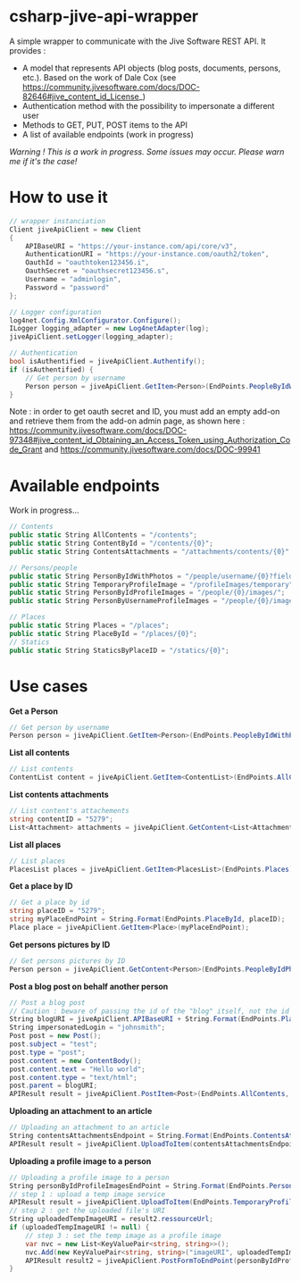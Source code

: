 # csharp-jive-api-wrapper

A simple wrapper to communicate with the Jive Software REST API.
It provides :
* A model that represents API objects (blog posts, documents, persons, etc.). 
Based on the work of Dale Cox (see https://community.jivesoftware.com/docs/DOC-82646#jive_content_id_License_)
* Authentication method with the possibility to impersonate a different user
* Methods to GET, PUT, POST items to the API
* A list of available endpoints (work in progress)

*Warning ! This is a work in progress. Some issues may occur. Please warn me if it's the case!*

# How to use it

```csharp
// wrapper instanciation
Client jiveApiClient = new Client
{
    APIBaseURI = "https://your-instance.com/api/core/v3",
    AuthenticationURI = "https://your-instance.com/oauth2/token",
    OauthId = "oauthtoken123456.i",
    OauthSecret = "oauthsecret123456.s",
    Username = "adminlogin",
    Password = "password"
};

// Logger configuration
log4net.Config.XmlConfigurator.Configure();
ILogger logging_adapter = new Log4netAdapter(log);
jiveApiClient.setLogger(logging_adapter);

// Authentication
bool isAuthentified = jiveApiClient.Authentify();
if (isAuthentified) {
	// Get person by username
	Person person = jiveApiClient.GetItem<Person>(EndPoints.PeopleByIdWithPhotos, "usernameToFind");
}
```

Note : in order to get oauth secret and ID, you must add an empty add-on and retrieve them from the add-on admin page, as shown here : https://community.jivesoftware.com/docs/DOC-97348#jive_content_id_Obtaining_an_Access_Token_using_Authorization_Code_Grant and https://community.jivesoftware.com/docs/DOC-99941
# Available endpoints
Work in progress...
```csharp
// Contents
public static String AllContents = "/contents";
public static String ContentById = "/contents/{0}";
public static String ContentsAttachments = "/attachments/contents/{0}";

// Persons/people
public static String PersonByIdWithPhotos = "/people/username/{0}?fields=photos";
public static String TemporaryProfileImage = "/profileImages/temporary";
public static String PersonByIdProfileImages = "/people/{0}/images/";
public static String PersonByUsernameProfileImages = "/people/{0}/images/";

// Places
public static String Places = "/places";
public static String PlaceById = "/places/{0}";
// Statics
public static String StaticsByPlaceID = "/statics/{0}";
```
# Use cases
**Get a Person** 
```csharp
// Get person by username
Person person = jiveApiClient.GetItem<Person>(EndPoints.PeopleByIdWithPhotos, "usernameToFind");
```

**List all contents**
```csharp
// List contents
ContentList content = jiveApiClient.GetItem<ContentList>(EndPoints.AllContents);
```

**List contents attachments**
```csharp
// List content's attachements
string contentID = "5279";
List<Attachment> attachments = jiveApiClient.GetContent<List<Attachment>>(EndPoints.ContentsAttachments, contentID);
```

**List all places**
```csharp
// List places
PlacesList places = jiveApiClient.GetItem<PlacesList>(EndPoints.Places);
```

**Get a place by ID**
```csharp
// Get a place by id
string placeID = "5279";
string myPlaceEndPoint = String.Format(EndPoints.PlaceById, placeID);
Place place = jiveApiClient.GetItem<Place>(myPlaceEndPoint);
```

**Get persons pictures by ID**
```csharp
// Get persons pictures by ID
Person person = jiveApiClient.GetContent<Person>(EndPoints.PeopleByIdPhotosOnly, "5424");
```

**Post a blog post on behalf another person**
```csharp
// Post a blog post
// Caution : beware of passing the id of the "blog" itself, not the id of the place, as blog posts cannot be pushed directly to a place
String blogURI = jiveApiClient.APIBaseURI + String.Format(EndPoints.PlaceById, "5280");
String impersonatedLogin = "johnsmith";
Post post = new Post();
post.subject = "test";
post.type = "post";
post.content = new ContentBody();
post.content.text = "Hello world";
post.content.type = "text/html";
post.parent = blogURI;
APIResult result = jiveApiClient.PostItem<Post>(EndPoints.AllContents, post, null, impersonatedLogin);
```

**Uploading an attachment to an article**
```csharp
// Uploading an attachment to an article
String contentsAttachmentsEndpoint = String.Format(EndPoints.ContentsAttachments, "34403");
APIResult result = jiveApiClient.UploadToItem(contentsAttachmentsEndpoint, System.IO.File.ReadAllBytes("D:/yourfile.png"), "png", "image/png", "filename.png");
```
**Uploading a profile image to a person**
```csharp
// Uploading a profile image to a person
String personByIdProfileImagesEndPoint = String.Format(EndPoints.PersonByIdProfileImages, "5424");
// step 1 : upload a temp image service
APIResult result = jiveApiClient.UploadToItem(EndPoints.TemporaryProfileImage, System.IO.File.ReadAllBytes("D:/goldenmoustache.png"), "png", "image/png", "goldenmoustache.png");
// step 2 : get the uploaded file's URI
String uploadedTempImageURI = result2.ressourceUrl;
if (uploadedTempImageURI != null) {
	// step 3 : set the temp image as a profile image 
	var nvc = new List<KeyValuePair<string, string>>();
	nvc.Add(new KeyValuePair<string, string>("imageURI", uploadedTempImageURI));
	APIResult result2 = jiveApiClient.PostFormToEndPoint(personByIdProfileImagesEndPoint, nvc);
}
```

